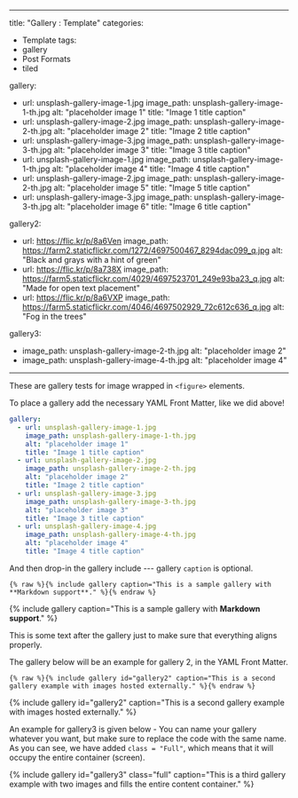 <!--- This is a YAML Front Matter --->

---
title: "Gallery : Template"
categories:
  - Template
tags:
  - gallery
  - Post Formats
  - tiled
  
<!--- When you have the images in the '/images' folder --->
gallery:
  - url: unsplash-gallery-image-1.jpg
    image_path: unsplash-gallery-image-1-th.jpg
    alt: "placeholder image 1"
    title: "Image 1 title caption"
  - url: unsplash-gallery-image-2.jpg
    image_path: unsplash-gallery-image-2-th.jpg
    alt: "placeholder image 2"
    title: "Image 2 title caption"
  - url: unsplash-gallery-image-3.jpg
    image_path: unsplash-gallery-image-3-th.jpg
    alt: "placeholder image 3"
    title: "Image 3 title caption"
  - url: unsplash-gallery-image-1.jpg
    image_path: unsplash-gallery-image-1-th.jpg
    alt: "placeholder image 4"
    title: "Image 4 title caption"
  - url: unsplash-gallery-image-2.jpg
    image_path: unsplash-gallery-image-2-th.jpg
    alt: "placeholder image 5"
    title: "Image 5 title caption"
  - url: unsplash-gallery-image-3.jpg
    image_path: unsplash-gallery-image-3-th.jpg
    alt: "placeholder image 6"
    title: "Image 6 title caption"
	
<!--- When you have the link to the image, and the Source URL --->
gallery2:
  - url: https://flic.kr/p/8a6Ven
    image_path: https://farm2.staticflickr.com/1272/4697500467_8294dac099_q.jpg
    alt: "Black and grays with a hint of green"
  - url: https://flic.kr/p/8a738X
    image_path: https://farm5.staticflickr.com/4029/4697523701_249e93ba23_q.jpg
    alt: "Made for open text placement"
  - url: https://flic.kr/p/8a6VXP
    image_path: https://farm5.staticflickr.com/4046/4697502929_72c612c636_q.jpg
    alt: "Fog in the trees"
	
	
<!--- Similar to the first Gallery --->
gallery3:
  - image_path: unsplash-gallery-image-2-th.jpg
    alt: "placeholder image 2"
  - image_path: unsplash-gallery-image-4-th.jpg
    alt: "placeholder image 4"
---

<!--- The three dashes above indicate start/end of YAML front matter, and is necessary for every file we make --->

These are gallery tests for image wrapped in `<figure>` elements.

To place a gallery add the necessary YAML Front Matter, like we did above!

```yaml
gallery:
  - url: unsplash-gallery-image-1.jpg
    image_path: unsplash-gallery-image-1-th.jpg
    alt: "placeholder image 1"
    title: "Image 1 title caption"
  - url: unsplash-gallery-image-2.jpg
    image_path: unsplash-gallery-image-2-th.jpg
    alt: "placeholder image 2"
    title: "Image 2 title caption"
  - url: unsplash-gallery-image-3.jpg
    image_path: unsplash-gallery-image-3-th.jpg
    alt: "placeholder image 3"
    title: "Image 3 title caption"
  - url: unsplash-gallery-image-4.jpg
    image_path: unsplash-gallery-image-4-th.jpg
    alt: "placeholder image 4"
    title: "Image 4 title caption"
```

And then drop-in the gallery include --- gallery `caption` is optional.

```liquid
{% raw %}{% include gallery caption="This is a sample gallery with **Markdown support**." %}{% endraw %}
```

{% include gallery caption="This is a sample gallery with **Markdown support**." %}

This is some text after the gallery just to make sure that everything aligns properly.

The gallery below will be an example for gallery 2, in the YAML Front Matter.


```liquid
{% raw %}{% include gallery id="gallery2" caption="This is a second gallery example with images hosted externally." %}{% endraw %}
```

{% include gallery id="gallery2" caption="This is a second gallery example with images hosted externally." %}

An example for gallery3 is given below - You can name your gallery whatever you want, but make sure to replace the code with the same name.
As you can see, we have added `class = "Full"`, which means that it will occupy the entire container (screen).

{% include gallery id="gallery3" class="full" caption="This is a third gallery example with two images and fills the entire content container." %}